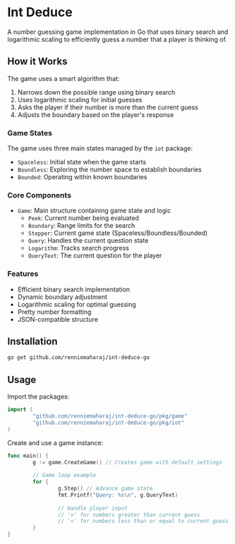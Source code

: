 # Int Deduce

A number guessing game implementation in Go that uses binary search and logarithmic scaling to efficiently guess a number that a player is thinking of.

## How it Works

The game uses a smart algorithm that:
1. Narrows down the possible range using binary search
2. Uses logarithmic scaling for initial guesses
3. Asks the player if their number is more than the current guess
4. Adjusts the boundary based on the player's response

### Game States
The game uses three main states managed by the `iot` package:
- `Spaceless`: Initial state when the game starts
- `Boundless`: Exploring the number space to establish boundaries
- `Bounded`: Operating within known boundaries

### Core Components
- `Game`: Main structure containing game state and logic
    - `Peek`: Current number being evaluated
    - `Boundary`: Range limits for the search
    - `Stepper`: Current game state (Spaceless/Boundless/Bounded)
    - `Query`: Handles the current question state
    - `Logarithm`: Tracks search progress
    - `QueryText`: The current question for the player

### Features
- Efficient binary search implementation
- Dynamic boundary adjustment
- Logarithmic scaling for optimal guessing
- Pretty number formatting
- JSON-compatible structure

## Installation
```bash
go get github.com/renniemaharaj/int-deduce-go
```

## Usage
Import the packages:
```go
import (
        "github.com/renniemaharaj/int-deduce-go/pkg/game"
        "github.com/renniemaharaj/int-deduce-go/pkg/iot"
)
```

Create and use a game instance:
```go
func main() {
        g := game.CreateGame() // Creates game with default settings
        
        // Game loop example
        for {
                g.Step() // Advance game state
                fmt.Printf("Query: %s\n", g.QueryText)
                
                // Handle player input
                // '>' for numbers greater than current guess
                // '<' for numbers less than or equal to current guess
        }
}
```
